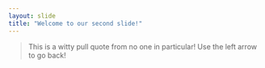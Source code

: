 ```yaml
---
layout: slide
title: "Welcome to our second slide!"
---
```

> This is a witty pull quote from no one in particular!
Use the left arrow to go back!

